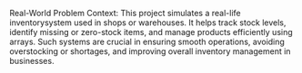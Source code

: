 Real-World Problem Context: This project simulates a real-life inventorysystem used in shops or warehouses. It helps track stock levels, identify missing or zero-stock items, and manage products efficiently using arrays. Such systems are crucial in ensuring smooth operations, avoiding overstocking or shortages, and improving overall inventory management in businesses.
